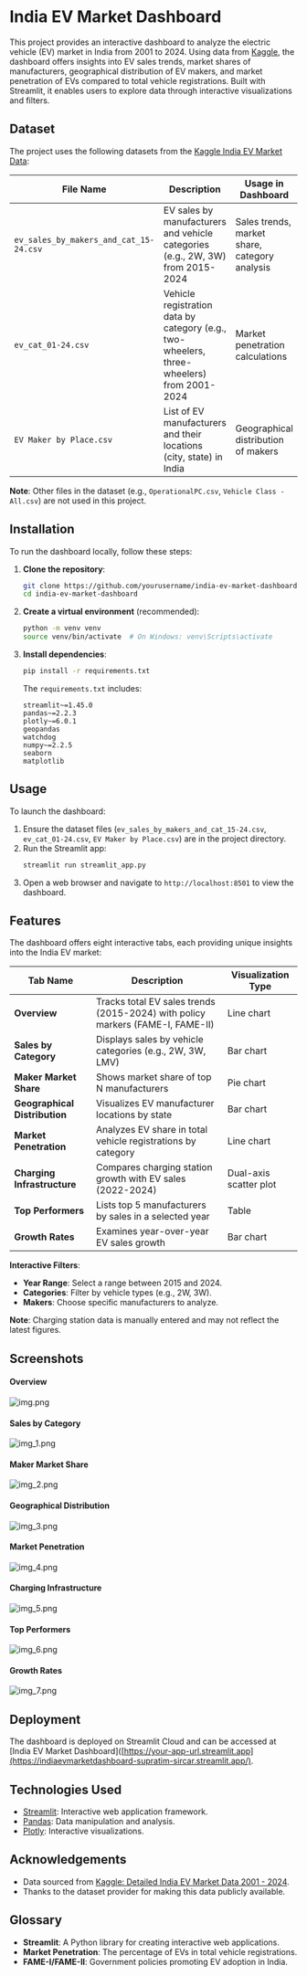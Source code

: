 # India EV Market Dashboard

This project provides an interactive dashboard to analyze the electric vehicle (EV) market in India from 2001 to 2024. Using data from [Kaggle](https://www.kaggle.com/datasets/srinrealyf/india-ev-market-data), the dashboard offers insights into EV sales trends, market shares of manufacturers, geographical distribution of EV makers, and market penetration of EVs compared to total vehicle registrations. Built with Streamlit, it enables users to explore data through interactive visualizations and filters.

## Dataset

The project uses the following datasets from the [Kaggle India EV Market Data](https://www.kaggle.com/datasets/srinrealyf/india-ev-market-data):

| File Name                          | Description                                                                 | Usage in Dashboard                     |
|------------------------------------|-----------------------------------------------------------------------------|----------------------------------------|
| `ev_sales_by_makers_and_cat_15-24.csv` | EV sales by manufacturers and vehicle categories (e.g., 2W, 3W) from 2015-2024 | Sales trends, market share, category analysis |
| `ev_cat_01-24.csv`                 | Vehicle registration data by category (e.g., two-wheelers, three-wheelers) from 2001-2024 | Market penetration calculations        |
| `EV Maker by Place.csv`            | List of EV manufacturers and their locations (city, state) in India         | Geographical distribution of makers     |

**Note**: Other files in the dataset (e.g., `OperationalPC.csv`, `Vehicle Class - All.csv`) are not used in this project.

## Installation

To run the dashboard locally, follow these steps:

1. **Clone the repository**:
   ```bash
   git clone https://github.com/yourusername/india-ev-market-dashboard.git
   cd india-ev-market-dashboard
   ```

2. **Create a virtual environment** (recommended):
   ```bash
   python -m venv venv
   source venv/bin/activate  # On Windows: venv\Scripts\activate
   ```

3. **Install dependencies**:
   ```bash
   pip install -r requirements.txt
   ```
   The `requirements.txt` includes:
   ```
   streamlit~=1.45.0
   pandas~=2.2.3
   plotly~=6.0.1
   geopandas
   watchdog
   numpy~=2.2.5
   seaborn
   matplotlib
   ```

## Usage

To launch the dashboard:

1. Ensure the dataset files (`ev_sales_by_makers_and_cat_15-24.csv`, `ev_cat_01-24.csv`, `EV Maker by Place.csv`) are in the project directory.
2. Run the Streamlit app:
   ```bash
   streamlit run streamlit_app.py
   ```
3. Open a web browser and navigate to `http://localhost:8501` to view the dashboard.

## Features

The dashboard offers eight interactive tabs, each providing unique insights into the India EV market:

| Tab Name                  | Description                                                                 | Visualization Type         |
|---------------------------|-----------------------------------------------------------------------------|----------------------------|
| **Overview**              | Tracks total EV sales trends (2015-2024) with policy markers (FAME-I, FAME-II) | Line chart                |
| **Sales by Category**     | Displays sales by vehicle categories (e.g., 2W, 3W, LMV)                    | Bar chart                 |
| **Maker Market Share**    | Shows market share of top N manufacturers                                  | Pie chart                 |
| **Geographical Distribution** | Visualizes EV manufacturer locations by state                            | Bar chart                 |
| **Market Penetration**    | Analyzes EV share in total vehicle registrations by category                | Line chart                |
| **Charging Infrastructure** | Compares charging station growth with EV sales (2022-2024)                | Dual-axis scatter plot    |
| **Top Performers**        | Lists top 5 manufacturers by sales in a selected year                      | Table                     |
| **Growth Rates**          | Examines year-over-year EV sales growth                                    | Bar chart                 |

**Interactive Filters**:
- **Year Range**: Select a range between 2015 and 2024.
- **Categories**: Filter by vehicle types (e.g., 2W, 3W).
- **Makers**: Choose specific manufacturers to analyze.

**Note**: Charging station data is manually entered and may not reflect the latest figures.

## Screenshots

#### Overview
![img.png](screenshots/img.png)

#### Sales by Category 
![img_1.png](screenshots/img_1.png)

#### Maker Market Share
![img_2.png](screenshots/img_2.png)

#### Geographical Distribution
![img_3.png](screenshots/img_3.png)

#### Market Penetration
![img_4.png](screenshots/img_4.png)

#### Charging Infrastructure
![img_5.png](screenshots/img_5.png)

#### Top Performers
![img_6.png](screenshots/img_6.png)

#### Growth Rates
![img_7.png](screenshots/img_7.png)



## Deployment

The dashboard is deployed on Streamlit Cloud and can be accessed at [India EV Market Dashboard]([https://your-app-url.streamlit.app](https://indiaevmarketdashboard-supratim-sircar.streamlit.app/).

## Technologies Used

- [Streamlit](https://streamlit.io/): Interactive web application framework.
- [Pandas](https://pandas.pydata.org/): Data manipulation and analysis.
- [Plotly](https://plotly.com/): Interactive visualizations.

## Acknowledgements

- Data sourced from [Kaggle: Detailed India EV Market Data 2001 - 2024](https://www.kaggle.com/datasets/srinrealyf/india-ev-market-data).
- Thanks to the dataset provider for making this data publicly available.

## Glossary

- **Streamlit**: A Python library for creating interactive web applications.
- **Market Penetration**: The percentage of EVs in total vehicle registrations.
- **FAME-I/FAME-II**: Government policies promoting EV adoption in India.
